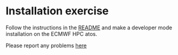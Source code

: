 # Installation exercise 

Follow the instructions in the [README](https://github.com/destination-earth-digital-twins/Deode-Prototype) and make a developer mode installation on the ECMWF HPC atos.

Please report any problems [here](https://github.com/destination-earth-digital-twins/DE330_Training_2024/issues)

